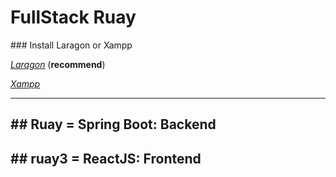 # FullStack Ruay

<div>
  ### Install Laragon or Xampp

  *[Laragon](https://laragon.org/download/)*  (**recommend**)
  
  *[Xampp](https://www.apachefriends.org/download.html)*
</div>

<hr/>

<div>
   <h2>## Ruay = Spring Boot: Backend</h2>
  <h2>## ruay3 = ReactJS: Frontend</h2>
</div>


